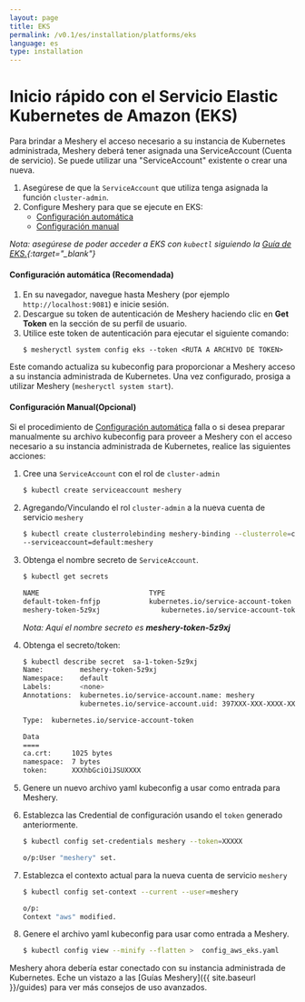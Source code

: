 ```yaml
---
layout: page
title: EKS
permalink: /v0.1/es/installation/platforms/eks
language: es
type: installation
---
```


# Inicio rápido con el Servicio Elastic Kubernetes de Amazon (EKS)

Para brindar a Meshery el acceso necesario a su instancia de Kubernetes administrada,
Meshery deberá tener asignada una ServiceAccount (Cuenta de servicio). Se puede utilizar una "ServiceAccount" existente o crear una nueva.

1. Asegúrese de que la `ServiceAccount` que utiliza tenga asignada la función `cluster-admin`.
1. Configure Meshery para que se ejecute en EKS:
   - [Configuración automática](#configuración-automática-recomendada)
   - [Configuración manual](#configuración-manualopcional)

_Nota: asegúrese de poder acceder a EKS con `kubectl` siguiendo la [Guía de EKS.](https://docs.aws.amazon.com/eks/latest/userguide/create-kubeconfig.html){:target="\_blank"}_

#### **Configuración automática (Recomendada)**

1. En su navegador, navegue hasta Meshery (por ejemplo `http://localhost:9081`) e inicie sesión.
1. Descargue su token de autenticación de Meshery haciendo clic en **Get Token** en la sección de su perfil de usuario.
1. Utilice este token de autenticación para ejecutar el siguiente comando:
   ```
   $ mesheryctl system config eks --token <RUTA A ARCHIVO DE TOKEN>
   ```

Este comando actualiza su kubeconfig para proporcionar a Meshery acceso a su instancia administrada de Kubernetes.
Una vez configurado, prosiga a utilizar Meshery (`mesheryctl system start`).

#### **Configuración Manual(Opcional)**

Si el procedimiento de [Configuración automática](#configuración-automática-recomendada) falla o si desea preparar manualmente su archivo kubeconfig para proveer a Meshery con el acceso necesario a su instancia administrada de Kubernetes, realice las siguientes acciones:

1. Cree una `ServiceAccount` con el rol de `cluster-admin`

   ```sh
   $ kubectl create serviceaccount meshery
   ```

1. Agregando/Vinculando el rol `cluster-admin` a la nueva cuenta de servicio `meshery`

   ```sh
   $ kubectl create clusterrolebinding meshery-binding --clusterrole=cluster-admin \
   --serviceaccount=default:meshery
   ```

1. Obtenga el nombre secreto de `ServiceAccount`.

   ```sh
   $ kubectl get secrets

   NAME                           TYPE                                  DATA   AGE
   default-token-fnfjp            kubernetes.io/service-account-token   3      95d
   meshery-token-5z9xj               kubernetes.io/service-account-token   3      66m
   ```

   _Nota: Aquí el nombre secreto es **meshery-token-5z9xj**_

1. Obtenga el secreto/token:

   ```sh
   $ kubectl describe secret  sa-1-token-5z9xj
   Name:         meshery-token-5z9xj
   Namespace:    default
   Labels:       <none>
   Annotations:  kubernetes.io/service-account.name: meshery
                 kubernetes.io/service-account.uid: 397XXX-XXX-XXXX-XXXXX-XXXXX

   Type:  kubernetes.io/service-account-token

   Data
   ====
   ca.crt:     1025 bytes
   namespace:  7 bytes
   token:      XXXhbGciOiJSUXXXX
   ```

1. Genere un nuevo archivo yaml kubeconfig a usar como entrada para Meshery.
1. Establezca las Credential de configuración usando el `token` generado anteriormente.

   ```sh
   $ kubectl config set-credentials meshery --token=XXXXX

   o/p:User "meshery" set.
   ```

1. Establezca el contexto actual para la nueva cuenta de servicio `meshery`

   ```sh
   $ kubectl config set-context --current --user=meshery

   o/p:
   Context "aws" modified.
   ```

1. Genere el archivo yaml kubeconfig para usar como entrada a Meshery.

   ```sh
   $ kubectl config view --minify --flatten >  config_aws_eks.yaml
   ```

Meshery ahora debería estar conectado con su instancia administrada de Kubernetes. Eche un vistazo a las [Guías Meshery]({{ site.baseurl }}/guides) para ver más consejos de uso avanzados.

